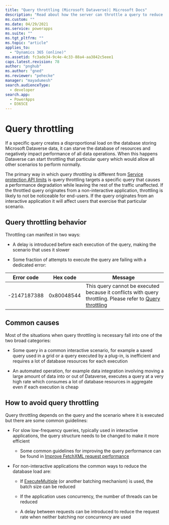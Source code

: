 ```yaml
---
title: "Query throttling (Microsoft Dataverse)| Microsoft Docs"
description: "Read about how the server can throttle a query to reduce system performance impact and what you can do about it."
ms.custom: ""
ms.date: 04/29/2021
ms.service: powerapps
ms.suite: ""
ms.tgt_pltfrm: ""
ms.topic: "article"
applies_to: 
  - "Dynamics 365 (online)"
ms.assetid: fc3ade34-9c4e-4c33-88a4-aa3842c5eee1
caps.latest.revision: 78
author: "pnghub"
ms.author: "gned"
ms.reviewer: "pehecke"
manager: "mayadumesh"
search.audienceType: 
  - developer
search.app: 
  - PowerApps
  - D365CE
---
```


# Query throttling

If a specific query creates a disproportional load on the database storing
Microsoft Dataverse data, it can starve the database of resources and negatively impact
performance of all data operations. When this happens Dataverse can start
throttling that particular query which would allow all other scenarios to
perform normally.

The primary way in which *query throttling* is different from 
[Service protection API limits](https://docs.microsoft.com/powerapps/developer/data-platform/api-limits) is
query throttling targets a specific query that causes a performance degradation while
leaving the rest of the traffic unaffected. If the throttled query
originates from a non-interactive application, throttling is likely to not be
noticeable for end-users. If the query originates from an interactive
application it will affect users that exercise that particular scenario.

## Query throttling behavior

Throttling can manifest in two ways:

- A delay is introduced before each execution of the query, making the
    scenario that uses it slower

- Some fraction of attempts to execute the query are failing with a dedicated
    error:

| **Error code** | **Hex code** | **Message**                                                                                                                    |
|----------------|--------------|--------------------------------------------------------------------------------------------------------------------------------|
| \-2147187388   | 0x80048544   | This query cannot be executed because it conflicts with query throttling. Please refer to [Query throttling](https://docs.microsoft.com/powerapps/developer/data-platform/query-throttling) |

## Common causes

Most of the situations when query throttling is necessary fall into one of the
two broad categories:

- Some query in a common interactive scenario, for example a saved query used
    in a grid or a query executed by a plug-in, is inefficient and requires a lot
    of database resources for each execution

- An automated operation, for example data integration involving moving a
    large amount of data into or out of Dataverse, executes a query at a very
    high rate which consumes a lot of database resources in aggregate even if
    each execution is cheap

## How to avoid query throttling

Query throttling depends on the query and the scenario where it is executed but there are some common guidelines:

- For slow low-frequency queries, typically used in interactive
    applications, the query structure needs to be changed to make it more
    efficient

    - Some common guidelines for improving the query performance can be found
        in [Improve FetchXML request performance](fetchxml-performance.md)

- For non-interactive applications the common ways to reduce the database load
    are:

    - If [ExecuteMultiple](xref:Microsoft.Xrm.Sdk.Messages.ExecuteMultipleRequest) (or another batching mechanism) is used, the batch
        size can be reduced

    - If the application uses concurrency, the number of threads can be reduced

    - A delay between requests can be introduced to reduce the request rate
        when neither batching nor concurrency are used

